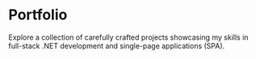 
# Portfolio

Explore a collection of carefully crafted projects showcasing my skills in full-stack .NET development and single-page applications (SPA).


